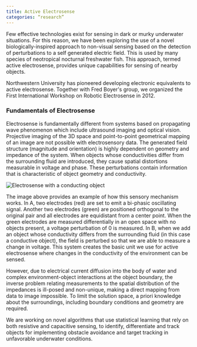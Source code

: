 ```yaml
---
title: Active Electrosense
categories: “research”
---
```


Few effective technologies exist for sensing in dark or murky underwater situations. For this reason, we have been exploring the use of a novel biologically-inspired approach to non-visual sensing based on the detection of perturbations to a self generated electric field. This is used by many species of neotropical nocturnal freshwater fish. This approach, termed active electrosense, provides unique capabilities for sensing of nearby objects.

Northwestern University has pioneered developing electronic equivalents to active electrosense. Together with Fred Boyer's group, we organized the First International Workshop on Robotic Electrosense in 2012.

### Fundamentals of Electrosense

Electrosense is fundamentally different from systems based on propagating wave phenomenon which include ultrasound imaging and optical vision. Projective imaging of the 3D space and point-to-point geometrical mapping of an image are not possible with electrosensory data. The generated field structure (magnitude and orientation) is highly dependent on geometry and impedance of the system. When objects whose conductivities differ from the surrounding fluid are introduced, they cause spatial distortions measurable in voltage and phase. These perturbations contain information that is characteristic of object geometry and conductivity.

![Electrosense with a conducting object]({{site.url}}/assets/Fig01_electrosense.png)

The image above provides an example of how this sensory mechanism works.  In A, two electrodes (red) are set to emit a bi-phasic oscillating signal. Another two electrodes (green) are positioned orthogonal to the original pair and all electrodes are equidistant from a center point.  When the green electrodes are measured differentially in an open space with no objects present, a voltage perturbation of 0 is measured.  In B, when we add an object whose conductivity differs from the surrounding fluid (in this case a conductive object), the field is perturbed so that we are able to measure a change in voltage. This system creates the basic unit we use for active electrosense where changes in the conductivity of the environment can be sensed.

However, due to electrical current diffusion into the body of water and complex environment-object interactions at the object boundary, the inverse problem relating measurements to the spatial distribution of the impedances is ill-posed and non-unique, making a direct mapping from data to image impossible. To limit the solution space, a priori knowledge about the surroundings, including boundary conditions and geometry are required.

We are working on novel algorithms that use statistical learning that rely on both resistive and capacitive sensing, to identify, differentiate and track objects for implementing obstacle avoidance and target tracking in unfavorable underwater conditions. 